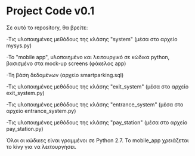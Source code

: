 # Project Code v0.1

Σε αυτό το repository, θα βρείτε:

  -Τις υλοποιημένες μεθόδους της κλάσης "system" (μέσα στο αρχείο mysys.py)
  
  -Το "mobile app", υλοποιημένο και λειτουργικό σε κώδικα python, βασισμένο στα mock-up screens (φάκελος app) 
  
  -Τη βάση δεδομένων (αρχείο smartparking.sql)
  
  -Τις υλοποιημένες μεθόδους της κλάσης "exit_system" (μέσα στο αρχείο exit_system.py)
  
  -Τις υλοποιημένες μεθόδους της κλάσης "entrance_system" (μέσα στο αρχείο entrance_system.py)
  
  -Τις υλοποιημένες μεθόδους της κλάσης "pay_station" (μέσα στο αρχείο pay_station.py)
  
  
Όλοι οι κώδικες είναι γραμμένοι σε Python 2.7. Το mobile_app χρειάζεται το kivy για να λειτουργήσει.
